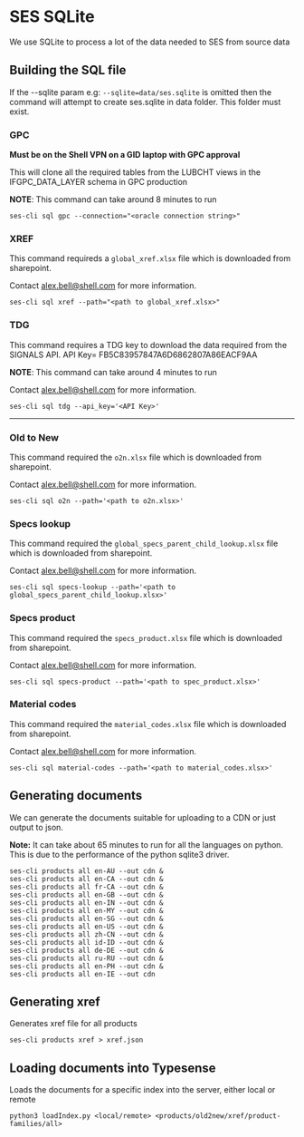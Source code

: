 # SES SQLite

We use SQLite to process a lot of the data needed to SES from source data

## Building the SQL file

If the --sqlite param e.g: `--sqlite=data/ses.sqlite` is omitted then the command will attempt to create ses.sqlite in data folder. This folder must exist.

### GPC

**Must be on the Shell VPN on a GID laptop with GPC approval**

This will clone all the required tables from the LUBCHT views in the IFGPC_DATA_LAYER schema in GPC production

**NOTE**: This command can take around 8 minutes to run

    ses-cli sql gpc --connection="<oracle connection string>"

### XREF

This command requireds a `global_xref.xlsx` file which is downloaded from sharepoint.

Contact [alex.bell@shell.com](mailto:alex.bell@shell.com?subject=SES%20CLI%20help) for more information.

    ses-cli sql xref --path="<path to global_xref.xlsx>"

### TDG

This command requires a TDG key to download the data required from the SIGNALS API. API Key= FB5C83957847A6D6862807A86EACF9AA

**NOTE**: This command can take around 4 minutes to run

Contact [alex.bell@shell.com](mailto:alex.bell@shell.com?subject=SES%20CLI%20help) for more information.

    ses-cli sql tdg --api_key='<API Key>'

---

### Old to New

This command required the `o2n.xlsx` file which is downloaded from sharepoint.

Contact [alex.bell@shell.com](mailto:alex.bell@shell.com?subject=SES%20CLI%20help) for more information.

    ses-cli sql o2n --path='<path to o2n.xlsx>'

### Specs lookup

This command required the `global_specs_parent_child_lookup.xlsx` file which is downloaded from sharepoint.

Contact [alex.bell@shell.com](mailto:alex.bell@shell.com?subject=SES%20CLI%20help) for more information.

    ses-cli sql specs-lookup --path='<path to global_specs_parent_child_lookup.xlsx>'

### Specs product

This command required the `specs_product.xlsx` file which is downloaded from sharepoint.

Contact [alex.bell@shell.com](mailto:alex.bell@shell.com?subject=SES%20CLI%20help) for more information.

    ses-cli sql specs-product --path='<path to spec_product.xlsx>'

### Material codes

This command required the `material_codes.xlsx` file which is downloaded from sharepoint.

Contact [alex.bell@shell.com](mailto:alex.bell@shell.com?subject=SES%20CLI%20help) for more information.

    ses-cli sql material-codes --path='<path to material_codes.xlsx>'

## Generating documents

We can generate the documents suitable for uploading to a CDN or just output to json.

**Note:** It can take about 65 minutes to run for all the languages on python. This is due to the performance of the python sqlite3 driver.

    ses-cli products all en-AU --out cdn &
    ses-cli products all en-CA --out cdn &
    ses-cli products all fr-CA --out cdn &
    ses-cli products all en-GB --out cdn &
    ses-cli products all en-IN --out cdn &
    ses-cli products all en-MY --out cdn &
    ses-cli products all en-SG --out cdn &
    ses-cli products all en-US --out cdn &
    ses-cli products all zh-CN --out cdn &
    ses-cli products all id-ID --out cdn &
    ses-cli products all de-DE --out cdn &
    ses-cli products all ru-RU --out cdn &
    ses-cli products all en-PH --out cdn &
    ses-cli products all en-IE --out cdn

## Generating xref

Generates xref file for all products

    ses-cli products xref > xref.json
    
    
## Loading documents into Typesense

Loads the documents for a specific index into the server, either local or remote
``` 
python3 loadIndex.py <local/remote> <products/old2new/xref/product-families/all> 
```
